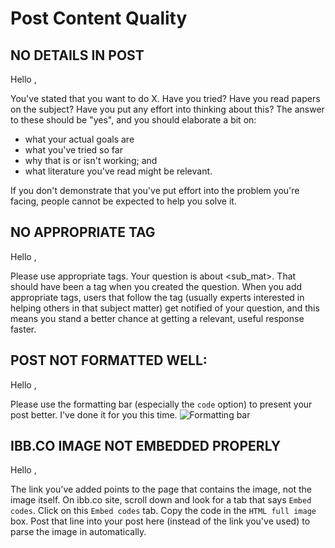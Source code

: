 Post Content Quality
====


NO DETAILS IN POST
----

Hello <uname>,

You've stated that you want to do X. Have you tried? Have you read papers on the subject? Have you put any effort into thinking about this? The answer to these should be "yes", and you should elaborate a bit on: 
 - what your actual goals are
 - what you've tried so far
 - why that is or isn't working; and
 - what literature you've read might be relevant.

If you don't demonstrate that you've put effort into the problem you're facing, people cannot be expected to help you solve it.


NO APPROPRIATE TAG
----

Hello <uname>,

Please use appropriate tags. Your question is about <sub_mat>. That should have been a tag when you created the question. When you add appropriate tags, users that follow the tag (usually experts interested in helping others in that subject matter) get notified of your question, and this means you stand a better chance at getting a relevant, useful response faster. 


POST NOT FORMATTED WELL:
----

Hello <uname>,

Please use the formatting bar (especially the `code` option) to present your post better. I've done it for you this time.
![Formatting bar][1]


  [1]: http://i66.tinypic.com/33kdnjt.png
  
IBB.CO IMAGE NOT EMBEDDED PROPERLY
----

Hello <uname>,
 
The link you’ve added points to the page that contains the image, not the image itself. On ibb.co site, scroll down and look for a tab that says `Embed codes`. Click on this `Embed codes` tab. Copy the code in the `HTML full image` box. Post that line into your post here (instead of the link you've used) to parse the image in automatically.

